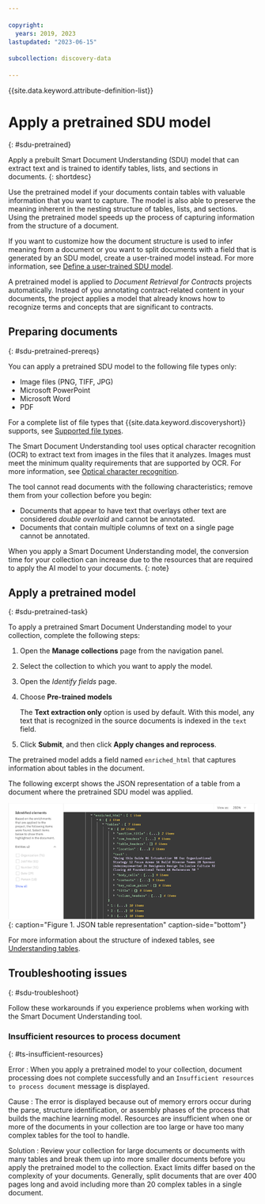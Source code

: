 ```yaml
---

copyright:
  years: 2019, 2023
lastupdated: "2023-06-15"

subcollection: discovery-data

---
```


{{site.data.keyword.attribute-definition-list}}

# Apply a pretrained SDU model
{: #sdu-pretrained}

Apply a prebuilt Smart Document Understanding (SDU) model that can extract text and is trained to identify tables, lists, and sections in documents. 
{: shortdesc}

Use the pretrained model if your documents contain tables with valuable information that you want to capture. The model is also able to preserve the meaning inherent in the nesting structure of tables, lists, and sections. Using the pretrained model speeds up the process of capturing information from the structure of a document.

If you want to customize how the document structure is used to infer meaning from a document or you want to split documents with a field that is generated by an SDU model, create a user-trained model instead. For more information, see [Define a user-trained SDU model](/docs/discovery-data?topic=discovery-data-configuring-fields).

A pretrained model is applied to *Document Retrieval for Contracts* projects automatically. Instead of you annotating contract-related content in your documents, the project applies a model that already knows how to recognize terms and concepts that are significant to contracts.

## Preparing documents
{: #sdu-pretrained-prereqs}

You can apply a pretrained SDU model to the following file types only:

-   Image files (PNG, TIFF, JPG)
-   Microsoft PowerPoint
-   Microsoft Word
-   PDF

For a complete list of file types that {{site.data.keyword.discoveryshort}} supports, see [Supported file types](/docs/discovery-data?topic=discovery-data-collections#supportedfiletypes).

The Smart Document Understanding tool uses optical character recognition (OCR) to extract text from images in the files that it analyzes. Images must meet the minimum quality requirements that are supported by OCR. For more information, see [Optical character recognition](/docs/discovery-data?topic=discovery-data-collections#ocr).

The tool cannot read documents with the following characteristics; remove them from your collection before you begin:

-   Documents that appear to have text that overlays other text are considered *double overlaid* and cannot be annotated.
-   Documents that contain multiple columns of text on a single page cannot be annotated.

When you apply a Smart Document Understanding model, the conversion time for your collection can increase due to the resources that are required to apply the AI model to your documents.
{: note}

## Apply a pretrained model
{: #sdu-pretrained-task}

To apply a pretrained Smart Document Understanding model to your collection, complete the following steps:

1.  Open the **Manage collections** page from the navigation panel.
1.  Select the collection to which you want to apply the model.
1.  Open the *Identify fields* page.
1.  Choose **Pre-trained models**

    The **Text extraction only** option is used by default. With this model, any text that is recognized in the source documents is indexed in the `text` field.
1.  Click **Submit**, and then click **Apply changes and reprocess**.

The pretrained model adds a field named `enriched_html` that captures information about tables in the document.

The following excerpt shows the JSON representation of a table from a document where the pretrained SDU model was applied.

![Shows a JSON snippet that contains an enriched_html field with a table object that contains sections such as section_title, row_headers, table_headers, location, and so on.](images/sdu-table-output.png){: caption="Figure 1. JSON table representation" caption-side="bottom"}

For more information about the structure of indexed tables, see [Understanding tables](/docs/discovery-data?topic=discovery-data-understanding_tables).

## Troubleshooting issues
{: #sdu-troubleshoot}

Follow these workarounds if you experience problems when working with the Smart Document Understanding tool.

### Insufficient resources to process document
{: #ts-insufficient-resources}

Error
:   When you apply a pretrained model to your collection, document processing does not complete successfully and an `Insufficient resources to process document` message is displayed.

Cause
:   The error is displayed because out of memory errors occur during the parse, structure identification, or assembly phases of the process that builds the machine learning model. Resources are insufficient when one or more of the documents in your collection are too large or have too many complex tables for the tool to handle.

Solution
:   Review your collection for large documents or documents with many tables and break them up into more smaller documents before you apply the pretrained model to the collection. Exact limits differ based on the complexity of your documents. Generally, split documents that are over 400 pages long and avoid including more than 20 complex tables in a single document.
